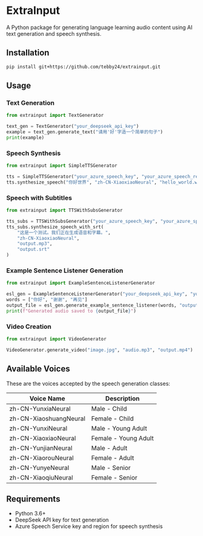 # ExtraInput
A Python package for generating language learning audio content using AI text generation and speech synthesis.

## Installation

```bash
pip install git+https://github.com/tebby24/extrainput.git
```
## Usage

### Text Generation

```python
from extrainput import TextGenerator

text_gen = TextGenerator("your_deepseek_api_key")
example = text_gen.generate_text("请用'好'字造一个简单的句子")
print(example)
```

### Speech Synthesis

```python
from extrainput import SimpleTTSGenerator

tts = SimpleTTSGenerator("your_azure_speech_key", "your_azure_speech_region")
tts.synthesize_speech("你好世界", "zh-CN-XiaoxiaoNeural", "hello_world.wav")
```

### Speech with Subtitles

```python
from extrainput import TTSWithSubsGenerator

tts_subs = TTSWithSubsGenerator("your_azure_speech_key", "your_azure_speech_region")
tts_subs.synthesize_speech_with_srt(
    "这是一个测试。我们正在生成语音和字幕。", 
    "zh-CN-XiaoxiaoNeural", 
    "output.mp3", 
    "output.srt"
)
```

### Example Sentence Listener Generation

```python
from extrainput import ExampleSentenceListenerGenerator

esl_gen = ExampleSentenceListenerGenerator("your_deepseek_api_key", "your_azure_speech_key", "your_azure_speech_region")
words = ["你好", "谢谢", "再见"]
output_file = esl_gen.generate_example_sentence_listener(words, "output.wav")
print(f"Generated audio saved to {output_file}")
```

### Video Creation

```python
from extrainput import VideoGenerator

VideoGenerator.generate_video("image.jpg", "audio.mp3", "output.mp4")
```

## Available Voices

These are the voices accepted by the speech generation classes:

| Voice Name | Description |
|------------|-------------|
| zh-CN-YunxiaNeural | Male - Child |
| zh-CN-XiaoshuangNeural | Female - Child |
| zh-CN-YunxiNeural | Male - Young Adult |
| zh-CN-XiaoxiaoNeural | Female - Young Adult |
| zh-CN-YunjianNeural | Male - Adult |
| zh-CN-XiaorouNeural | Female - Adult |
| zh-CN-YunyeNeural | Male - Senior |
| zh-CN-XiaoqiuNeural | Female - Senior |

## Requirements

- Python 3.6+
- DeepSeek API key for text generation
- Azure Speech Service key and region for speech synthesis